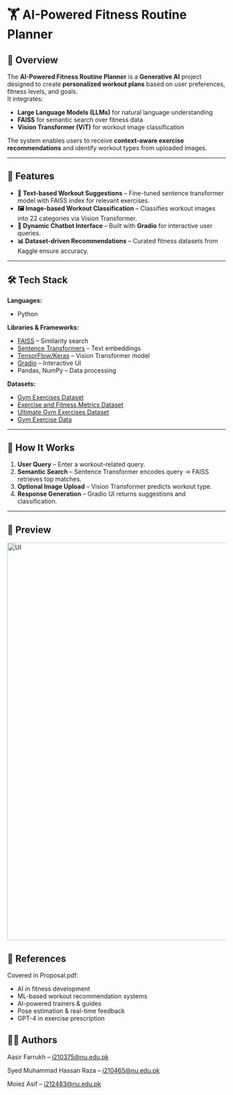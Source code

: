# 🏋️ AI-Powered Fitness Routine Planner

## 📌 Overview
The **AI-Powered Fitness Routine Planner** is a **Generative AI** project designed to create **personalized workout plans** based on user preferences, fitness levels, and goals.  
It integrates:
- **Large Language Models (LLMs)** for natural language understanding
- **FAISS** for semantic search over fitness data
- **Vision Transformer (ViT)** for workout image classification

The system enables users to receive **context-aware exercise recommendations** and identify workout types from uploaded images.

---

## 🎯 Features
- **💬 Text-based Workout Suggestions** – Fine-tuned sentence transformer model with FAISS index for relevant exercises.  
- **🖼️ Image-based Workout Classification** – Classifies workout images into 22 categories via Vision Transformer.  
- **🤖 Dynamic Chatbot Interface** – Built with **Gradio** for interactive user queries.  
- **📊 Dataset-driven Recommendations** – Curated fitness datasets from Kaggle ensure accuracy.  

---

## 🛠️ Tech Stack
**Languages:**
- Python  

**Libraries & Frameworks:**
- [FAISS](https://github.com/facebookresearch/faiss) – Similarity search  
- [Sentence Transformers](https://www.sbert.net/) – Text embeddings  
- [TensorFlow/Keras](https://www.tensorflow.org/) – Vision Transformer model  
- [Gradio](https://www.gradio.app/) – Interactive UI  
- Pandas, NumPy – Data processing  

**Datasets:**
- [Gym Exercises Dataset](https://www.kaggle.com/datasets/ambarishdeb/gym-exercises-dataset)  
- [Exercise and Fitness Metrics Dataset](https://www.kaggle.com/datasets/aakashjoshi123/exercise-and-fitness-metrics-dataset)  
- [Ultimate Gym Exercises Dataset](https://www.kaggle.com/datasets/peshimaammuzammil/the-ultimate-gym-exercises-dataset-for-all-levels)  
- [Gym Exercise Data](https://www.kaggle.com/datasets/niharika41298/gym-exercise-data)  

---

## 🚀 How It Works
1. **User Query** – Enter a workout-related query.  
2. **Semantic Search** – Sentence Transformer encodes query → FAISS retrieves top matches.  
3. **Optional Image Upload** – Vision Transformer predicts workout type.  
4. **Response Generation** – Gradio UI returns suggestions and classification.

---

## 📸 Preview
<img width="1893" height="915" alt="UI" src="https://github.com/user-attachments/assets/7fd1b906-0d55-40af-9cea-069a54d24b99" />

## 📄 References
Covered in Proposal.pdf:
- AI in fitness development
- ML-based workout recommendation systems
- AI-powered trainers & guides
- Pose estimation & real-time feedback
- GPT-4 in exercise prescription

## 👨‍💻 Authors
Aasir Farrukh – i210375@nu.edu.pk

Syed Muhammad Hassan Raza – i210465@nu.edu.pk

Moiez Asif – i212483@nu.edu.pk
